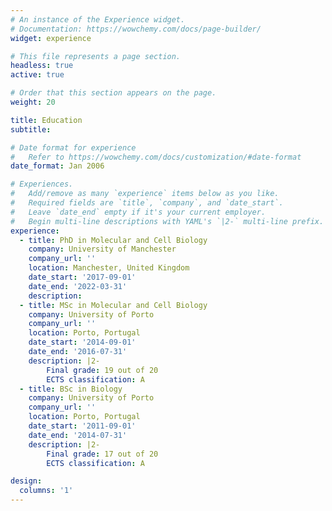 ```yaml
---
# An instance of the Experience widget.
# Documentation: https://wowchemy.com/docs/page-builder/
widget: experience

# This file represents a page section.
headless: true
active: true

# Order that this section appears on the page.
weight: 20

title: Education
subtitle:

# Date format for experience
#   Refer to https://wowchemy.com/docs/customization/#date-format
date_format: Jan 2006

# Experiences.
#   Add/remove as many `experience` items below as you like.
#   Required fields are `title`, `company`, and `date_start`.
#   Leave `date_end` empty if it's your current employer.
#   Begin multi-line descriptions with YAML's `|2-` multi-line prefix.
experience:
  - title: PhD in Molecular and Cell Biology
    company: University of Manchester
    company_url: ''
    location: Manchester, United Kingdom
    date_start: '2017-09-01'
    date_end: '2022-03-31'
    description: 
  - title: MSc in Molecular and Cell Biology
    company: University of Porto
    company_url: ''
    location: Porto, Portugal
    date_start: '2014-09-01'
    date_end: '2016-07-31'
    description: |2-
        Final grade: 19 out of 20
        ECTS classification: A 
  - title: BSc in Biology
    company: University of Porto
    company_url: ''
    location: Porto, Portugal
    date_start: '2011-09-01'
    date_end: '2014-07-31'
    description: |2-
        Final grade: 17 out of 20
        ECTS classification: A

design:
  columns: '1'
---
```

